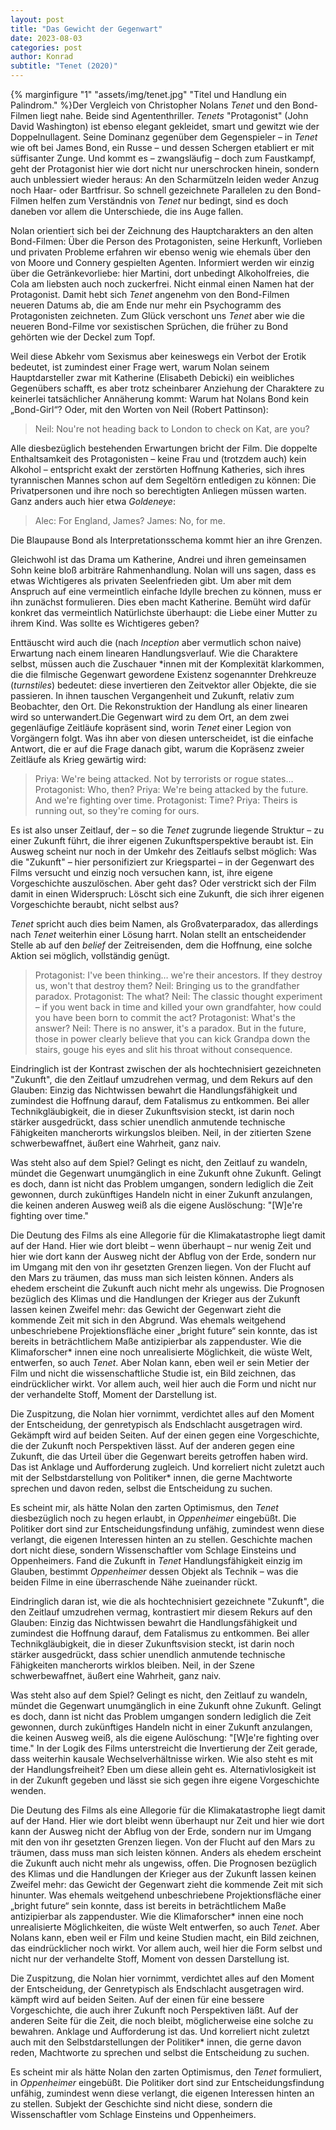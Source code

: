 ```yaml
---
layout: post
title: "Das Gewicht der Gegenwart"
date: 2023-08-03
categories: post
author: Konrad
subtitle: "Tenet (2020)"
---
```


  
{% marginfigure "1" "assets/img/tenet.jpg" "Titel und Handlung ein Palindrom." %}Der Vergleich von Christopher Nolans *Tenet* und den Bond-Filmen liegt nahe. Beide sind Agententhriller. *Tenets* "Protagonist" (John David Washington) ist ebenso elegant gekleidet, smart  und gewitzt wie der Doppelnullagent. Seine Dominanz gegenüber dem Gegenspieler – in *Tenet* wie oft bei James Bond, ein Russe – und dessen Schergen etabliert er mit süffisanter Zunge. Und kommt es – zwangsläufig – doch zum Faustkampf, geht der Protagonist hier wie dort nicht nur unerschrocken hinein, sondern auch unblessiert wieder heraus: An den Scharmützeln leiden weder Anzug noch Haar- oder Bartfrisur. So schnell gezeichnete Parallelen zu den Bond-Filmen helfen zum Verständnis von *Tenet* nur bedingt, sind es doch daneben vor allem die Unterschiede, die ins Auge fallen.

Nolan orientiert sich bei der Zeichnung des Hauptcharakters an den alten Bond-Filmen: Über die Person des Protagonisten, seine Herkunft, Vorlieben und privaten Probleme erfahren wir ebenso wenig wie ehemals über den von Moore und Connery gespielten Agenten. Informiert werden wir einzig über die Getränkevorliebe: hier Martini, dort unbedingt Alkoholfreies, die Cola am liebsten auch noch zuckerfrei. Nicht einmal einen Namen hat der Protagonist. Damit hebt sich *Tenet* angenehm von den Bond-Filmen neueren Datums ab, die am Ende nur mehr ein Psychogramm des Protagonisten zeichneten. Zum Glück verschont uns *Tenet* aber wie die neueren Bond-Filme vor sexistischen Sprüchen, die früher zu Bond gehörten wie der Deckel zum Topf.

Weil diese Abkehr vom Sexismus aber keineswegs ein Verbot der Erotik bedeutet, ist zumindest einer Frage wert, warum Nolan seinem Hauptdarsteller zwar mit Katherine (Elisabeth Debicki) ein weibliches Gegenübers schafft, es aber trotz scheinbarer Anziehung der Charaktere zu keinerlei tatsächlicher Annäherung kommt: Warum hat Nolans Bond kein „Bond-Girl“? Oder, mit den Worten von Neil (Robert Pattinson): 

> Neil: Nou're not heading back to London to check on Kat, are you?

Alle diesbezüglich bestehenden Erwartungen bricht der Film. Die doppelte Enthaltsamkeit des Protagonisten – keine Frau und (trotzdem auch) kein Alkohol – entspricht exakt der zerstörten Hoffnung Katheries, sich ihres tyrannischen Mannes schon auf dem Segeltörn entledigen zu können: Die Privatpersonen und ihre noch so berechtigten Anliegen müssen warten. Ganz anders auch hier etwa *Goldeneye*:

>Alec: For England, James?
>James: No, for me.

Die Blaupause Bond als Interpretationsschema kommt hier an ihre Grenzen. 

Gleichwohl ist das Drama um Katherine, Andrei und ihren gemeinsamen Sohn keine bloß arbiträre Rahmenhandlung. Nolan will uns sagen, dass es etwas Wichtigeres als privaten Seelenfrieden gibt. Um aber mit dem Anspruch auf eine vermeintlich einfache Idylle brechen zu können, muss er ihn zunächst formulieren. Dies eben macht Katherine. Bemüht wird dafür konkret das vermeintlich Natürlichste überhaupt: die Liebe einer Mutter zu ihrem Kind. Was sollte es Wichtigeres geben? 

Enttäuscht wird auch die (nach *Inception* aber vermutlich schon naive) Erwartung nach einem linearen Handlungsverlauf. Wie die Charaktere selbst, müssen auch die Zuschauer *innen mit der Komplexität klarkommen, die die filmische Gegenwart gewordene Existenz sogenannter Drehkreuze (*turnstiles*) bedeutet: diese invertieren den Zeitvektor aller Objekte, die sie passieren. In ihnen tauschen Vergangenheit und Zukunft, relativ zum Beobachter, den Ort. Die Rekonstruktion der Handlung als einer linearen wird so unterwandert.Die Gegenwart wird zu dem Ort, an dem zwei gegenläufige Zeitläufe kopräsent sind, worin *Tenet* einer Legion von Vorgängern folgt. Was ihn aber von diesen unterscheidet, ist die einfache Antwort, die er auf die Frage danach gibt, warum die Kopräsenz zweier Zeitläufe als Krieg gewärtig wird:

>Priya: We're being attacked. Not by terrorists or rogue states…
Protagonist: Who, then?
Priya: We're being attacked by the future. And we're fighting over time.
Protagonist: Time?
Priya: Theirs is running out, so they're coming for ours. 

Es ist also unser Zeitlauf, der – so die *Tenet* zugrunde liegende Struktur – zu einer Zukunft führt, die ihrer eigenen Zukunftsperspektive beraubt ist. Ein Ausweg scheint nur noch in der Umkehr des Zeitlaufs selbst möglich: Was die "Zukunft" – hier personifiziert zur Kriegspartei – in der Gegenwart des Films versucht und einzig noch versuchen kann, ist, ihre eigene Vorgeschichte auszulöschen. Aber geht das? Oder verstrickt sich der Film damit in einen Widerspruch: Löscht sich eine Zukunft, die sich ihrer eigenen Vorgeschichte beraubt, nicht selbst aus?

*Tenet* spricht auch dies beim Namen, als Großvaterparadox, das allerdings nach *Tenet* weiterhin einer Lösung harrt. Nolan stellt an entscheidender Stelle ab auf den *belief* der Zeitreisenden, dem die Hoffnung, eine solche Aktion sei möglich, vollständig genügt.

>Protagonist: I've been thinking… we're their ancestors. If they destroy us, won't that destroy them?
Neil: Bringing us to the grandfather paradox.
Protagonist: The what?
Neil: The classic thought experiment – if you went back in time and killed your own grandfahter, how could you have been born to commit the act?
Protagonist: What's the answer?
Neil: There is no answer, it's a paradox. But in the future, those in power clearly believe that you can kick Grandpa down the stairs, gouge his eyes and slit his throat without consequence. 

Eindringlich ist der Kontrast zwischen der als hochtechnisiert gezeichneten "Zukunft", die den Zeitlauf umzudrehen vermag, und dem Rekurs auf den Glauben: Einzig das Nichtwissen bewahrt die Handlungsfähigkeit und zumindest die Hoffnung darauf, dem Fatalismus zu entkommen. Bei aller Technikgläubigkeit, die in dieser Zukunftsvision steckt, ist darin noch stärker ausgedrückt, dass schier unendlich anmutende technische Fähigkeiten mancherorts wirkungslos bleiben. Neil, in der zitierten Szene schwerbewaffnet, äußert eine Wahrheit, ganz naiv.

Was steht also auf dem Spiel? Gelingt es nicht, den Zeitlauf zu wandeln, mündet die Gegenwart unumgänglich in eine Zukunft ohne Zukunft. Gelingt es doch, dann ist nicht das Problem umgangen, sondern lediglich die Zeit gewonnen, durch zukünftiges Handeln nicht in einer Zukunft anzulangen, die keinen anderen Ausweg weiß als die eigene Auslöschung: "[W]e're fighting over time." 

Die Deutung des Films als eine Allegorie für die Klimakatastrophe liegt damit auf der Hand. Hier wie dort bleibt – wenn überhaupt – nur wenig Zeit und hier wie dort kann der Ausweg nicht der Abflug von der Erde, sondern nur im Umgang mit den von ihr gesetzten Grenzen liegen. Von der Flucht auf den Mars zu träumen, das muss man sich leisten können. Anders als ehedem erscheint die Zukunft auch nicht mehr als ungewiss. Die Prognosen bezüglich des Klimas und die Handlungen der Krieger aus der Zukunft lassen keinen Zweifel mehr: das Gewicht der Gegenwart zieht die kommende Zeit mit sich in den Abgrund. Was ehemals weitgehend unbeschriebene Projektionsfläche einer „bright future“ sein konnte, das ist bereits in beträchtlichem Maße antizipierbar als zappenduster. Wie die Klimaforscher* innen eine noch unrealisierte Möglichkeit, die wüste Welt, entwerfen, so auch *Tenet*. Aber Nolan kann, eben weil er sein Metier der Film und nicht die wissenschaftliche Studie ist, ein Bild zeichnen, das eindrücklicher wirkt. Vor allem auch, weil hier auch die Form und nicht nur der verhandelte Stoff, Moment der Darstellung ist.

Die Zuspitzung, die Nolan hier vornimmt, verdichtet alles auf den Moment der Entscheidung, der genretypisch als Endschlacht ausgetragen wird. Gekämpft wird auf beiden Seiten. Auf der einen gegen eine Vorgeschichte, die der Zukunft noch Perspektiven lässt. Auf der anderen gegen eine Zukunft, die das Urteil über die Gegenwart bereits getroffen haben wird. Das ist Anklage und Aufforderung zugleich. Und korreliert nicht zuletzt auch mit der Selbstdarstellung von Politiker* innen, die gerne Machtworte sprechen und davon reden, selbst die Entscheidung zu suchen.

Es scheint mir, als hätte Nolan den zarten Optimismus, den *Tenet* diesbezüglich noch zu hegen erlaubt, in *Oppenheimer* eingebüßt. Die Politiker dort sind zur Entscheidungsfindung unfähig, zumindest wenn diese verlangt, die eigenen Interessen hinten an zu stellen. Geschichte machen dort nicht diese, sondern Wissenschaftler vom Schlage Einsteins und Oppenheimers. Fand die Zukunft in *Tenet* Handlungsfähigkeit einzig im Glauben, bestimmt *Oppenheimer* dessen Objekt als Technik – was die beiden Filme in eine überraschende Nähe zueinander rückt. 

  
Eindringlich daran ist, wie die als hochtechnisiert gezeichnete "Zukunft", die den Zeitlauf umzudrehen vermag, kontrastiert mir diesem Rekurs auf den Glauben: Einzig das Nichtwissen bewahrt die Handlungsfähigkeit und zumindest die Hoffnung darauf, dem Fatalismus zu entkommen. Bei aller Technikgläubigkeit, die in dieser Zukunftsvision steckt, ist darin noch stärker ausgedrückt, dass schier unendlich anmutende technische Fähigkeiten mancherorts wirklos bleiben. Neil, in der Szene schwerbewaffnet, äußert eine Wahrheit, ganz naiv.  
  
Was steht also auf dem Spiel? Gelingt es nicht, den Zeitlauf zu wandeln, mündet die Gegenwart unumgänglich in eine Zukunft ohne Zukunft. Gelingt es doch, dann ist nicht das Problem umgangen sondern lediglich die Zeit gewonnen, durch zukünftiges Handeln nicht in einer Zukunft anzulangen, die keinen Ausweg weiß, als die eigene Aulöschung: "[W]e're fighting over time." In der Logik des Films unterstreicht die Invertierung der Zeit gerade, dass weiterhin kausale Wechselverhältnisse wirken. Wie also steht es mit der Handlungsfreiheit? Eben um diese allein geht es. Alternativlosigkeit ist in der Zukunft gegeben und lässt sie sich gegen ihre eigene Vorgeschichte wenden.  
  
Die Deutung des Films als eine Allegorie für die Klimakatastrophe liegt damit auf der Hand. Hier wie dort bleibt wenn überhaupt nur Zeit und hier wie dort kann der Ausweg nicht der Abflug von der Erde, sondern nur im Umgang mit den von ihr gesetzten Grenzen liegen. Von der Flucht auf den Mars zu träumen, dass muss man sich leisten können. Anders als ehedem erscheint die Zukunft auch nicht mehr als ungewiss, offen. Die Prognosen bezüglich des Klimas und die Handlungen der Krieger aus der Zukunft lassen keinen Zweifel mehr: das Gewicht der Gegenwart zieht die kommende Zeit mit sich hinunter. Was ehemals weitgehend unbeschriebene Projektionsfläche einer „bright future“ sein konnte, dass ist bereits in beträchtlichem Maße antizipierbar als zappenduster. Wie die Klimaforscher* innen eine noch unrealisierte Möglichkeiten, die wüste Welt entwerfen, so auch *Tenet*. Aber Nolans kann, eben weil er Film und keine Studien macht, ein Bild zeichnen, das eindrücklicher noch wirkt. Vor allem auch, weil hier die Form selbst und nicht nur der verhandelte Stoff, Moment von dessen Darstellung ist.

Die Zuspitzung, die Nolan hier vornimmt, verdichtet alles auf den Moment der Entscheidung, der Genretypisch als Endschlacht ausgetragen wird. kämpft wird auf beiden Seiten. Auf der einen für eine bessere Vorgeschichte, die auch ihrer Zukunft noch Perspektiven läßt. Auf der anderen Seite für die Zeit, die noch bleibt, möglicherweise eine solche zu bewahren. Anklage und Aufforderung ist das. Und korreliert nicht zuletzt auch mit den Selbstdarstellungen der Politiker* innen, die gerne davon reden, Machtworte zu sprechen und selbst die Entscheidung zu suchen.

Es scheint mir als hätte Nolan den zarten Optimismus, den *Tenet* formuliert, in *Oppenheimer* eingebüßt. Die Politiker dort sind zur Entscheidungsfindung unfähig, zumindest wenn diese verlangt, die eigenen Interessen hinten an zu stellen. Subjekt der Geschichte sind nicht diese, sondern die Wissenschaftler vom Schlage Einsteins und Oppenheimers.

